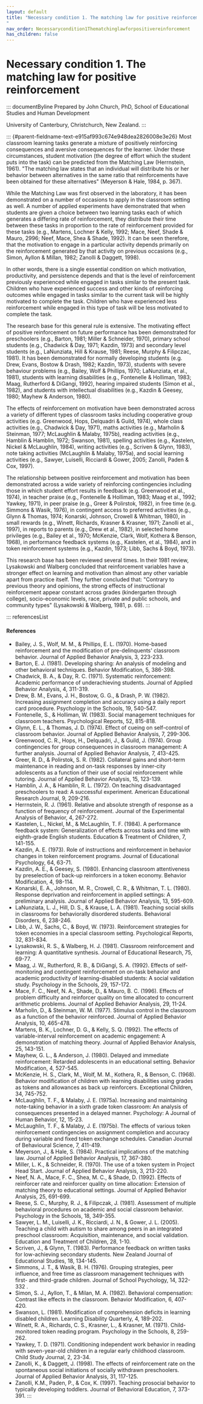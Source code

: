 ```yaml
---
layout: default
title: "Necessary condition 1. The matching law for positive reinforcement 
"
nav_order: Necessarycondition1Thematchinglawforpositivereinforcement
has_children: false
---
```

# Necessary condition 1. The matching law for positive reinforcement 


::: documentByline
Prepared by John Church, PhD, School of Educational Studies and Human
Development

University of Canterbury, Christchurch, New Zealand.
:::

::: {#parent-fieldname-text-e915af993c674e948dea2826008e3e26}
Most classroom learning tasks generate a mixture of positively
reinforcing consequences and aversive consequences for the learner.
Under these circumstances, student motivation (the degree of effort
which the student puts into the task) can be predicted from the Matching
Law (Herrnstein, 1961). "The matching law states that an individual will
distribute his or her behavior between alternatives in the same ratio
that reinforcements have been obtained for these alternatives" (Meyerson
& Hale, 1984, p. 367).

While the Matching Law was first observed in the laboratory, it has been
demonstrated on a number of occasions to apply in the classroom setting
as well. A number of applied experiments have demonstrated that when
students are given a choice between two learning tasks each of which
generates a differing rate of reinforcement, they distribute their time
between these tasks in proportion to the rate of reinforcement provided
for these tasks (e.g., Martens, Lochner & Kelly, 1992; Mace, Neef, Shade
& Mauro, 2996; Neef, Mace, Shea & Shade, 1992). It can be seen
therefore, that the motivation to engage in a particular activity
depends primarily on the reinforcement generated by that activity on
previous occasions (e.g., Simon, Ayllon & Millan, 1982; Zanolli &
Daggett, 1998).

In other words, there is a single essential condition on which
motivation, productivity, and persistence depends and that is the level
of reinforcement previously experienced while engaged in tasks similar
to the present task. Children who have experienced success and other
kinds of reinforcing outcomes while engaged in tasks similar to the
current task will be highly motivated to complete the task. Children who
have experienced less reinforcement while engaged in this type of task
will be less motivated to complete the task.

The research base for this general rule is extensive. The motivating
effect of positive reinforcement on future performance has been
demonstrated for preschoolers (e.g., Barton, 1981; Miller & Schneider,
1970), primary school students (e.g., Chadwick & Day, 1971; Kazdin,
1973) and secondary level students (e.g., LaNunziata, Hill & Krause,
1981; Reese, Murphy & Filipczac, 1981). It has been demonstrated for
normally developing students (e.g. Drew, Evans, Bostow & Drash, 1982;
Kazdin, 1973), students with severe behaviour problems (e.g., Bailey,
Wolf & Phillips, 1970; LaNunziata, et al., 1981), students with learning
disabilities (e.g., Fontenelle & Holliman, 1983; Maag, Rutherford &
DiGangi, 1992), hearing impaired students (Simon et al., 1982), and
students with intellectual disabilities (e.g., Kazdin & Geesey, 1980;
Mayhew & Anderson, 1980).

The effects of reinforcement on motivation have been demonstrated across
a variety of different types of classroom tasks including cooperative
group activities (e.g. Greenwood, Hops, Delquadri & Guild, 1974), whole
class activities (e.g., Chadwick & Day, 1971), maths activities (e.g.,
Marholin & Steinman, 1977; McLaughlin & Malaby, 1975b), reading
activities (e.g., Hamblin & Hamblin, 1972; Swanson, 1981), spelling
activities (e.g., Kastelen, Nickel & McLaughlin, 1984), writing
activities (e.g., Scriven & Glynn, 1983), note taking activities
(McLaughlin & Malaby, 1975a), and social learning activities (e.g.,
Sawyer, Luiselli, Ricciardi & Gower, 2005; Zanolli, Paden & Cox, 1997).

The relationship between positive reinforcement and motivation has been
demonstrated across a wide variety of reinforcing contingencies
including those in which student effort results in feedback (e.g.
Greenwood et al., 1974), in teacher praise (e.g., Fontenelle & Holliman,
1983; Maag et al., 1992; Yawkey, 1971), in peer praise (e.g., Greer &
Polirstok, 1982), in free time (e.g. Simmons & Wasik, 1976), in
contingent access to preferred activities (e.g., Glynn & Thomas, 1974;
Konarski, Johnson, Crowell & Whitman, 1980), in small rewards (e.g.,
Winett, Richards, Krasner & Krasner, 1971; Zanolli et al., 1997), in
reports to parents (e.g., Drew et al., 1982), in selected home
privileges (e.g., Bailey et al., 1970; McKenzie, Clark, Wolf, Kothera &
Benson, 1968), in performance feedback systems (e.g., Kastelen, et al.,
1984), and in token reinforcement systems (e.g., Kazdin, 1973; Libb,
Sachs & Boyd, 1973).

This research base has been reviewed several times. In their 1981
review, Lysakowski and Walberg concluded that reinforcement variables
have a stronger effect on learning and motivation than almost any other
variable apart from practice itself. They further concluded that:
\"Contrary to previous theory and opinions, the strong effects of
instructional reinforcement appear constant across grades (kindergarten
through college), socio-economic levels, race, private and public
schools, and community types\" (Lysakowski & Walberg, 1981, p. 69).
:::

::: referencesList
#### References

-   Bailey, J. S., Wolf, M. M., & Phillips, E. L. (1970). Home-based
    reinforcement and the modification of pre-delinquents' classroom
    behavior. Journal of Applied Behavior Analysis, 3, 223-233.
-   Barton, E. J. (1981). Developing sharing: An analysis of modeling
    and other behavioral techniques. Behavior Modification, 5, 386-398.
-   Chadwick, B. A., & Day, R. C. (1971). Systematic reinforcement:
    Academic performance of underachieving students. Journal of Applied
    Behavior Analysis, 4, 311-319.
-   Drew, B. M., Evans, J. H., Bostow, G. G., & Drash, P. W. (1982).
    Increasing assignment completion and accuracy using a daily report
    card procedure. Psychology in the Schools, 19, 540-547.
-   Fontenelle, S., & Holliman, W. (1983). Social management techniques
    for classroom teachers. Psychological Reports, 52, 815-818.
-   Glynn, E. L., & Thomas, J. D. (1974). Effect of cueing on
    self-control of classroom behavior. Journal of Applied Behavior
    Analysis, 7, 299-306.
-   Greenwood, C. R., Hops, H., Delquadri, J., & Guild, J. (1974). Group
    contingencies for group consequences in classroom management: A
    further analysis. Journal of Applied Behavior Analysis, 7, 413-425.
-   Greer, R. D., & Polirstok, S. R. (1982). Collateral gains and
    short-term maintenance in reading and on-task responses by
    inner-city adolescents as a function of their use of social
    reinforcement while tutoring. Journal of Applied Behavior Analysis,
    15, 123-139.
-   Hamblin, J. A., & Hamblin, R. L. (1972). On teaching disadvantaged
    preschoolers to read: A successful experiment. American Educational
    Research Journal, 9, 209-216.
-   Herrnstein, R. J. (1961). Relative and absolute strength of response
    as a function of frequency of reinforcement. Journal of the
    Experimental Analysis of Behavior, 4, 267-272.
-   Kastelen, L., Nickel, M., & McLaughlin, T. F. (1984). A performance
    feedback system: Generalization of effects across tasks and time
    with eighth-grade English students. Education & Treatment of
    Children, 7, 141-155.
-   Kazdin, A. E. (1973). Role of instructions and reinforcement in
    behavior changes in token reinforcement programs. Journal of
    Educational Psychology, 64, 63-71.
-   Kazdin, A. E., & Geesey, S. (1980). Enhancing classroom
    attentiveness by preselection of back-up reinforcers in a token
    economy. Behavior Modification, 4, 98-114.
-   Konarski, E. A., Johnson, M. R., Crowell, C. R., & Whitman, T. L.
    (1980). Response deprivation and reinforcement in applied settings:
    A preliminary analysis. Journal of Applied Behavior Analysis, 13,
    595-609.
-   LaNunziata, L. J., Hill, D. S., & Krause, L. A. (1981). Teaching
    social skills in classrooms for behaviorally disordered students.
    Behavioral Disorders, 6, 238-246.
-   Libb, J. W., Sachs, C., & Boyd, W. (1973). Reinforcement strategies
    for token economies in a special classroom setting. Psychological
    Reports, 32, 831-834.
-   Lysakowski, R. S., & Walberg, H. J. (1981). Classroom reinforcement
    and learning: A quantitative synthesis. Journal of Educational
    Research, 75, 69-77.
-   Maag, J. W., Rutherford, R. B., & DiGangi, S. A. (1992). Effects of
    self-monitoring and contingent reinforcement on on-task behavior and
    academic productivity of learning-disabled students: A social
    validation study. Psychology in the Schools, 29, 157-172.
-   Mace, F. C., Neef, N. A., Shade, D., & Mauro, B. C. (1996). Effects
    of problem difficulty and reinforcer quality on time allocated to
    concurrent arithmetic problems. Journal of Applied Behavior
    Analysis, 29, 11-24.
-   Marholin, D., & Steinman, W. M. (1977). Stimulus control in the
    classroom as a function of the behavior reinforced. Journal of
    Applied Behavior Analysis, 10, 465-478.
-   Martens, B. K., Lochner, D. G., & Kelly, S. Q. (1992). The effects
    of variable-interval reinforcement on academic engagement: A
    demonstration of matching theory. Journal of Applied Behavior
    Analysis, 25, 143-151.
-   Mayhew, G. L., & Anderson, J. (1980). Delayed and immediate
    reinforcement: Retarded adolescents in an educational setting.
    Behavior Modification, 4, 527-545.
-   McKenzie, H. S., Clark, M., Wolf, M. M., Kothera, R., & Benson, C.
    (1968). Behavior modification of children with learning disabilities
    using grades as tokens and allowances as back up reinforcers.
    Exceptional Children, 34, 745-752.
-   McLaughlin, T. F., & Malaby, J. E. (1975a). Increasing and
    maintaining note-taking behavior in a sixth grade token classroom:
    An analysis of consequences presented in a delayed manner.
    Psychology: A Journal of Human Behavior, 12, 15-23.
-   McLaughlin, T. F., & Malaby, J. E. (1975b). The effects of various
    token reinforcement contingencies on assignment completion and
    accuracy during variable and fixed token exchange schedules.
    Canadian Journal of Behavioural Science, 7, 411-419.
-   Meyerson, J., & Hale, S. (1984). Practical implications of the
    matching law. Journal of Applied Behavior Analysis, 17, 367-380.
-   Miller, L. K., & Schneider, R. (1970). The use of a token system in
    Project Head Start. Journal of Applied Behavior Analysis, 3,
    213-220.
-   Neef, N. A., Mace, F. C., Shea, M. C., & Shade, D. (1992). Effects
    of reinforcer rate and reinforcer quality on time allocation:
    Extension of matching theory to educational settings. Journal of
    Applied Behavior Analysis, 25, 691-699.
-   Reese, S. C., Murphy, R. J., & Filipczak, J. (1981). Assessment of
    multiple behavioral procedures on academic and social classroom
    behavior. Psychology in the Schools, 18, 349-355.
-   Sawyer, L. M., Luiselli, J. K., Ricciardi, J. N., & Gower, J. L.
    (2005). Teaching a child with autism to share among peers in an
    integrated preschool classroom: Acquisition, maintenance, and social
    validation. Education and Treatment of Children, 28, 1-10.
-   Scriven, J., & Glynn, T. (1983). Performance feedback on written
    tasks for low-achieving secondary students. New Zealand Journal of
    Educational Studies, 18, 134-145.
-   Simmons, J. T., & Wasik, B. H. (1976). Grouping strategies, peer
    influence, and free time as classroom management techniques with
    first- and third-grade children. Journal of School Psychology, 14,
    322-332 .
-   Simon, S. J., Ayllon, T., & Milan, M. A. (1982). Behavioral
    compensation: Contrast like effects in the classroom. Behavior
    Modification, 6, 407-420.
-   Swanson, L. (1981). Modification of comprehension deficits in
    learning disabled children. Learning Disability Quarterly, 4,
    189-202.
-   Winett, R. A., Richards, C. S., Krasner, L., & Krasner, M. (1971).
    Child-monitored token reading program. Psychology in the Schools, 8,
    259-262.
-   Yawkey, T. D. (1971). Conditioning independent work behavior in
    reading with seven-year-old children in a regular early childhood
    classroom. Child Study Journal, 2, 23-34.
-   Zanolli, K., & Daggett, J. (1998). The effects of reinforcement rate
    on the spontaneous social initiations of socially withdrawn
    preschoolers. Journal of Applied Behavior Analysis, 31, 117-125.
-   Zanolli, K.M., Paden, P., & Cox, K. (1997). Teaching prosocial
    behavior to typically developing toddlers. Journal of Behavioral
    Education, 7, 373-391.
:::
